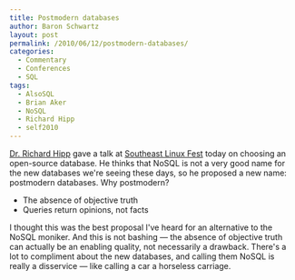 ```yaml
---
title: Postmodern databases
author: Baron Schwartz
layout: post
permalink: /2010/06/12/postmodern-databases/
categories:
  - Commentary
  - Conferences
  - SQL
tags:
  - AlsoSQL
  - Brian Aker
  - NoSQL
  - Richard Hipp
  - self2010
---
```

[Dr. Richard Hipp][1] gave a talk at [Southeast Linux Fest][2] today on choosing an open-source database. He thinks that NoSQL is not a very good name for the new databases we're seeing these days, so he proposed a new name: postmodern databases. Why postmodern?

*   The absence of objective truth
*   Queries return opinions, not facts

I thought this was the best proposal I've heard for an alternative to the NoSQL moniker. And this is not bashing &#8212; the absence of objective truth can actually be an enabling quality, not necessarily a drawback. There's a lot to compliment about the new databases, and calling them NoSQL is really a disservice &#8212; like calling a car a horseless carriage.

 [1]: http://www.hwaci.com/drh/
 [2]: http://www.southeastlinuxfest.org/
